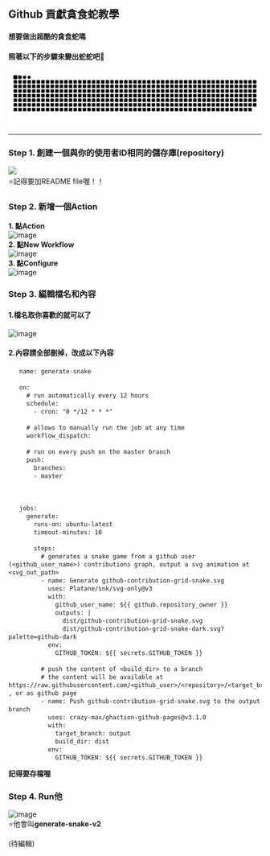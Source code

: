 ## Github 貢獻貪食蛇教學

#### 想要做出超酷的貪食蛇嗎
#### 照著以下的步驟來變出蛇蛇吧🐍
![](https://github.com/Superliverbun/Superliverbun/blob/output/github-contribution-grid-snake.svg)

-----
### Step 1. 創建一個與你的使用者ID相同的儲存庫(repository)
<img src="https://github.com/Superliverbun/Github-greedy-snake/assets/113052517/64bd9697-18d7-46a1-a608-a33f64c9f82a" width = "1000px"/></br>
⭐記得要加README file喔！！

### Step 2. 新增一個Action
**1. 點Action**</br>
![image](https://github.com/Superliverbun/Github-greedy-snake/assets/113052517/26220c5a-6c98-4f40-9f68-5a5b35877824)</br>
**2. 點New Workflow**</br>
![image](https://github.com/Superliverbun/Github-greedy-snake/assets/113052517/84d1e05b-31cd-409f-bb91-22fb58f74930)</br>
**3. 點Configure**</br>
![image](https://github.com/Superliverbun/Github-greedy-snake/assets/113052517/c974c59d-b36d-4a52-b096-0734cef0eb0b)</br>


### Step 3. 編輯檔名和內容

#### 1.檔名取你喜歡的就可以了
![image](https://github.com/Superliverbun/Github-greedy-snake/assets/113052517/bd4d2ce0-9c6d-4a52-8f80-080a4e938251)
#### 2.內容請全部刪掉，改成以下內容
       name: generate-snake
       
       on:
         # run automatically every 12 hours
         schedule:
           - cron: "0 */12 * * *"
       
         # allows to manually run the job at any time
         workflow_dispatch:
       
         # run on every push on the master branch
         push:
           branches:
           - master
       
       
       
       jobs:
         generate:
           runs-on: ubuntu-latest
           timeout-minutes: 10
       
           steps:
             # generates a snake game from a github user (<github_user_name>) contributions graph, output a svg animation at <svg_out_path>
             - name: Generate github-contribution-grid-snake.svg
               uses: Platane/snk/svg-only@v3
               with:
                 github_user_name: ${{ github.repository_owner }}
                 outputs: |
                   dist/github-contribution-grid-snake.svg
                   dist/github-contribution-grid-snake-dark.svg?palette=github-dark
               env:
                 GITHUB_TOKEN: ${{ secrets.GITHUB_TOKEN }}
                 
             # push the content of <build_dir> to a branch
             # the content will be available at https://raw.githubusercontent.com/<github_user>/<repository>/<target_branch>/<file> , or as github page
             - name: Push github-contribution-grid-snake.svg to the output branch
               uses: crazy-max/ghaction-github-pages@v3.1.0
               with:
                 target_branch: output
                 build_dir: dist
               env:
                 GITHUB_TOKEN: ${{ secrets.GITHUB_TOKEN }}
**記得要存檔喔**


### Step 4. Run他


![image](https://github.com/Superliverbun/Github-greedy-snake/assets/113052517/5562cfb9-36f0-4697-bca5-316190cd0740)</br>
⭐他會叫**generate-snake-v2**</br>

(待編輯)
